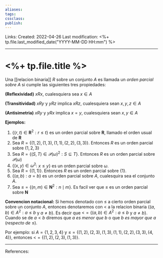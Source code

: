 ```yaml
---
aliases: 
tags: 
cssclass: 
publish: 
---
```


Links: 
Created: 2022-04-26
Last modification: <%+ tp.file.last_modified_date("YYYY-MM-DD HH:mm") %>

---
# <%+ tp.file.title %>
Una [[relacion binaria]] $R$ sobre un conjunto $A$ es llamada un $\textit{orden parcial sobre } A$ si cumple las siguientes tres propiedades:

**(Reflexividad)** $xRx$, cualesquiera sea $x\in A$

**(Transitividad)** $xRy$ y $yRz$ implica $xRz$, cualesquiera sean $x,y,z\in A$

**(Antisimetria)** $xRy$ y $yRx$ implica $x=y$, cualesquiera sean $x,y\in A$

**Ejemplos:**
1. $\{(r,t)\in \mathbf{R}^{2}:r\leq t\}$ es un orden parcial sobre $\mathbf{R}$, llamado el orden usual de $\mathbf{R}$ 
2. Sea $R=\{(1,2),(1,3),(1,1),(2,2),(3,3)\}$. Entonces $R$ es un orden parcial sobre $\{1,2,3\}$
3.  Sea $R=\{(S,T)\in \mathcal{P}(\omega )^{2}:S\subseteq T\}$. Entonces $R$ es un orden parcial sobre $\mathcal{P}(\omega )$
4. $\{(x,y)\in \omega ^{2}:$ $x\leq y\}$ es un orden parcial sobre $\omega$.
5. Sea $R=\{(1,1)\}$. Entonces $R$ es un orden parcial sobre $\{1\}$.
6. $\{(a,b):a=b\}$ es un orden parcial sobre $A$, cualesquira sea el conjunto $A$.
7. Sea $\mathrm{\leq }=\{(n,m)\in \mathbf{N}^{2}:n\mid m\}$. Es facil ver que $\leq$ es un orden parcial sobre $\mathbf{N}$

**Convencion notacional:**
Si hemos denotado con $\leq$ a cierto orden parcial sobre un conjunto $A$, entonces denotaremos con $<$ a la relacion binaria $\{(a,b)\in A^{2}:a\leq b$ y $a\neq b\}$. Es decir que $\mathrm{<}=\{(a,b)\in A^{2}:a\leq b$ y $a\neq b\}$. Cuando se de $a<b$ diremos que $a \textit{ es menor que } b$ o que $b \textit{ es mayor que } a$ ($\textit{respecto de } \leq$).

Por ejemplo:
si $A=\{1,2,3,4\}$ y $\mathrm{\leq } =\{(1,2),(2,3),(1,3),(1,1),(2,2),(3,3),(4,4)\}$, entonces $\mathrm{<} =\{(1,2),(2,3),(1,3)\}$.

---
References: 